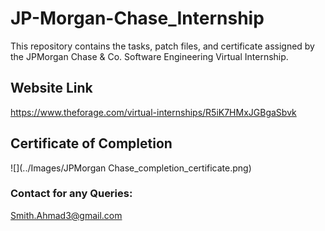 # JP-Morgan-Chase_Internship
This repository contains the tasks, patch files, and certificate assigned by the JPMorgan Chase &amp; Co. Software Engineering Virtual Internship.

## Website Link
https://www.theforage.com/virtual-internships/R5iK7HMxJGBgaSbvk

## Certificate of Completion
![](../Images/JPMorgan Chase_completion_certificate.png)

### Contact for any Queries:
Smith.Ahmad3@gmail.com